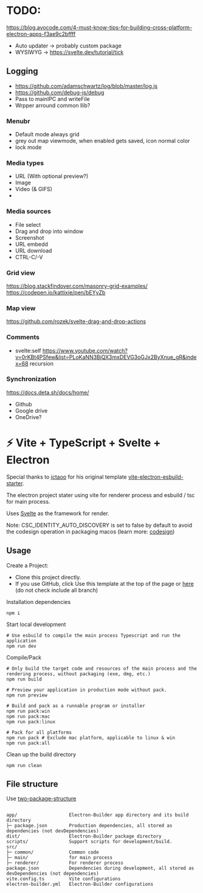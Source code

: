 # TODO:

https://blog.avocode.com/4-must-know-tips-for-building-cross-platform-electron-apps-f3ae9c2bffff

-   Auto updater -> probably custom package
-   WYSIWYG -> https://svelte.dev/tutorial/tick

## Logging

-   https://github.com/adamschwartz/log/blob/master/log.js
-   https://github.com/debug-js/debug
-   Pass to mainIPC and writeFile
-   Wrpper arround common llib?

### Menubr

-   Default mode always grid
-   grey out map viewmode, when enabled gets saved, icon normal color
-   lock mode

### Media types

-   URL (With optional preview?)
-   Image
-   Video (& GIFS)
-

### Media sources

-   File select
-   Drag and drop into window
-   Screenshot
-   URL embedd
-   URL download
-   CTRL-C/-V

### Grid view

https://blog.stackfindover.com/masonry-grid-examples/
https://codepen.io/kattixie/pen/bEYyZb

### Map view

https://github.com/rozek/svelte-drag-and-drop-actions

### Comments

-   svelte:self https://www.youtube.com/watch?v=0rKBt4PSfew&list=PLoKaNN3BjQX3mxDEVG3oGJx2ByXnue_gR&index=68 recursion

### Synchronization

https://docs.deta.sh/docs/home/

-   Github
-   Google drive
-   OneDrive?

# ⚡ Vite + TypeScript + Svelte + Electron

Special thanks to [jctaoo](https://github.com/jctaoo) for his original template [vite-electron-esbuild-starter](https://github.com/jctaoo/vite-electron-esbuild-starter).

The electron project stater using vite for renderer process and esbuild / tsc for main process.

Uses [Svelte](https://svelte.dev/) as the framework for render.

Note: CSC_IDENTITY_AUTO_DISCOVERY is set to false by default to avoid the codesign operation in packaging macos (learn more: [codesign](https://www.electron.build/code-signing))

## Usage

Create a Project:

-   Clone this project directly.
-   If you use GitHub, click Use this template at the top of the page or [here](https://github.com/vanjmali/vite-typescript-svelte-electron/generate) (do not check include all branch)

Installation dependencies

```shell
npm i
```

Start local development

```shell
# Use esbuild to compile the main process Typescript and run the application
npm run dev
```

Compile/Pack

```shell
# Only build the target code and resources of the main process and the rendering process, without packaging (exe, dmg, etc.)
npm run build

# Preview your application in production mode without pack.
npm run preview

# Build and pack as a runnable program or installer
npm run pack:win
npm run pack:mac
npm run pack:linux

# Pack for all platforms
npm run pack # Exclude mac platform, applicable to linux & win
npm run pack:all
```

Clean up the build directory

```shell
npm run clean
```

## File structure

Use [two-package-structure](https://www.electron.build/tutorials/two-package-structure)

```

app/                   Electron-Builder app directory and its build directory
├─ package.json        Production dependencies, all stored as dependencies (not devDependencies)
dist/                  Electron-Builder package directory
scripts/               Support scripts for development/build.
src/
├─ common/             Common code
├─ main/               for main process
├─ renderer/           For renderer process
package.json           Dependencies during development, all stored as devDependencies (not dependencies)
vite.config.ts         Vite configurations
electron-builder.yml   Electron-Builder configurations

```
